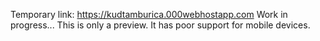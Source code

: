 Temporary link: https://kudtamburica.000webhostapp.com
Work in progress...
This is only a preview. It has poor support for mobile devices.
